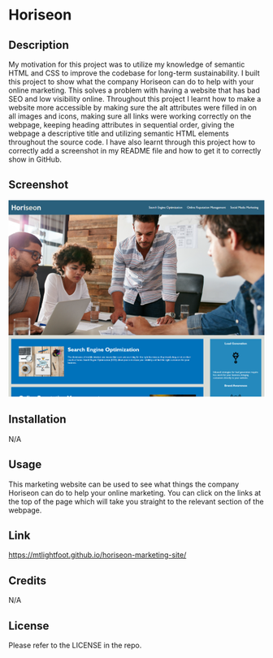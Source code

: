 # Horiseon

## Description

My motivation for this project was to utilize my knowledge of semantic HTML and CSS to improve the codebase for long-term sustainability. I built this project to show what the company Horiseon can do to help with your online marketing. This solves a problem with having a website that has bad SEO and low visibility online. Throughout this project I learnt how to make a website more accessible by making sure the alt attributes were filled in on all images and icons, making sure all links were working correctly on the webpage, keeping heading attributes in sequential order, giving the webpage a descriptive title and utilizing semantic HTML elements throughout the source code. I have also learnt through this project how to correctly add a screenshot in my README file and how to get it to correctly show in GitHub.

## Screenshot

![ScreenShot](/assets/images/screenshot.png)

## Installation

N/A

## Usage

This marketing website can be used to see what things the company Horiseon can do to help your online marketing. You can click on the links at the top of the page which will take you straight to the relevant section of the webpage. 

## Link

https://mtlightfoot.github.io/horiseon-marketing-site/

## Credits

N/A

## License

Please refer to the LICENSE in the repo.